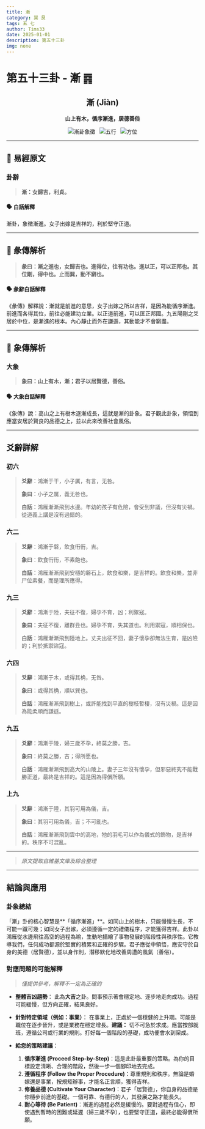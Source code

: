 ```yaml
---
title: 漸
category: 巽 艮
tags: 五 七
author: Tims33
date: 2025-01-01
description: 第五十三卦
img: none
---
```


# 第五十三卦 - 漸 ䷴

<div align="center">

## 漸 (Jiàn)
**山上有木，循序漸進，居德善俗**

</div>

<div align="center">

![漸卦象徵](https://img.shields.io/badge/卦象-漸-gray?style=for-the-badge)&ensp;
![五行](https://img.shields.io/badge/五行-上木下土-brightgreen?style=for-the-badge)&ensp;
![方位](https://img.shields.io/badge/方位-東南｜東北-lightblue?style=for-the-badge)

</div>

---

## 📜 易經原文

### 卦辭

> **漸：女歸吉，利貞。**

#### 🗣️ 白話解釋
漸卦，象徵漸進。女子出嫁是吉祥的，利於堅守正道。

---

## 📖 彖傳解析

> **彖曰：漸之進也，女歸吉也。進得位，往有功也。進以正，可以正邦也。其位剛，得中也。止而巽，動不窮也。**

#### 🗣️ 彖辭白話解釋
《彖傳》解釋說：漸就是前進的意思，女子出嫁之所以吉祥，是因為能循序漸進。前進而各得其位，前往必能建功立業。以正道前進，可以匡正邦國。九五陽剛之爻居於中位，是漸進的根本。內心靜止而外在謙遜，其動能才不會窮盡。

---

## 🎯 象傳解析

### 大象

> **象曰：山上有木，漸；君子以居賢德，善俗。**

#### 🗣️ 大象白話解釋
《象傳》說：高山之上有樹木逐漸成長，這就是漸的卦象。君子觀此卦象，領悟到應當安居於賢良的品德之上，並以此來改善社會風俗。

---

## 爻辭詳解

### 初六

> **爻辭**：鴻漸于干，小子厲，有言，无咎。
>
> **象曰**：小子之厲，義无咎也。
>
> **白話**：鴻雁漸漸飛到水邊。年幼的孩子有危險，會受到非議，但沒有災禍。從道義上講是沒有過錯的。

### 六二

> **爻辭**：鴻漸于磐，飲食衎衎，吉。
>
> **象曰**：飲食衎衎，不素飽也。
>
> **白話**：鴻雁漸漸飛到安穩的磐石上，飲食和樂，是吉祥的。飲食和樂，並非尸位素餐，而是理所應得。

### 九三

> **爻辭**：鴻漸于陸，夫征不復，婦孕不育，凶；利禦寇。
>
> **象曰**：夫征不復，離群丑也。婦孕不育，失其道也。利用禦寇，順相保也。
>
> **白話**：鴻雁漸漸飛到陸地上。丈夫出征不回，妻子懷孕卻無法生育，是凶險的；利於抵禦盜寇。

### 六四

> **爻辭**：鴻漸于木，或得其桷，无咎。
>
> **象曰**：或得其桷，順以巽也。
>
> **白話**：鴻雁漸漸飛到樹上，或許能找到平直的樹枝暫棲，沒有災禍。這是因為能柔順而謙遜。

### 九五

> **爻辭**：鴻漸于陵，婦三歲不孕，終莫之勝，吉。
>
> **象曰**：終莫之勝，吉；得所愿也。
>
> **白話**：鴻雁漸漸飛到高大的山陵上。妻子三年沒有懷孕，但邪惡終究不能戰勝正道，最終是吉祥的。這是因為得償所願。

### 上九

> **爻辭**：鴻漸于陸，其羽可用為儀，吉。
>
> **象曰**：其羽可用為儀，吉；不可亂也。
>
> **白話**：鴻雁漸漸飛到雲中的高地，牠的羽毛可以作為儀式的飾物，是吉祥的。秩序不可混亂。

---
> *原文提取自維基文庫及綜合整理*
---

## 結論與應用

### 卦象總結
「漸」卦的核心智慧是**「循序漸進」**。如同山上的樹木，只能慢慢生長，不可能一蹴可幾；如同女子出嫁，必須遵循一定的禮儀程序，才能獲得吉祥。此卦以鴻雁從水邊飛往高空的過程為喻，生動地描繪了事物發展的階段性與秩序性。它教導我們，任何成功都源於堅實的積累和正確的步驟。君子應從中領悟，應安守於自身的美德（居賢德），並以身作則，潛移默化地改善周遭的風氣（善俗）。

### 對應問題的可能解釋
> *僅提供參考，解釋不一定為正確的*

* **整體吉凶趨勢**：
    此為**大吉**之卦。問事預示著會穩定地、逐步地走向成功。過程可能緩慢，但方向正確，結果良好。

* **針對特定領域（例如：事業）**：
    在事業上，正處於一個穩健的上升期。可能是職位在逐步晉升，或是業務在穩定增長。**建議：** 切不可急於求成。應當按部就班，遵循公司或行業的規則。打好每一個階段的基礎，成功便會水到渠成。

* **給您的策略建議**：
    1.  **循序漸進 (Proceed Step-by-Step)**：這是此卦最重要的策略。為你的目標設定清晰、合理的階段，然後一步一個腳印地去完成。
    2.  **遵循程序 (Follow the Proper Procedure)**：尊重規則和秩序。無論是婚嫁還是事業，按規矩辦事，才能名正言順，獲得吉祥。
    3.  **修養品德 (Cultivate Your Character)**：君子「居賢德」，你自身的品德是你穩步前進的基礎。一個可靠、有德行的人，其發展之路才能長久。
    4.  **耐心等待 (Be Patient)**：漸進的過程必然是緩慢的。要對過程有信心，即使遇到暫時的困難或延遲（婦三歲不孕），也要堅守正道，最終必能得償所願。
